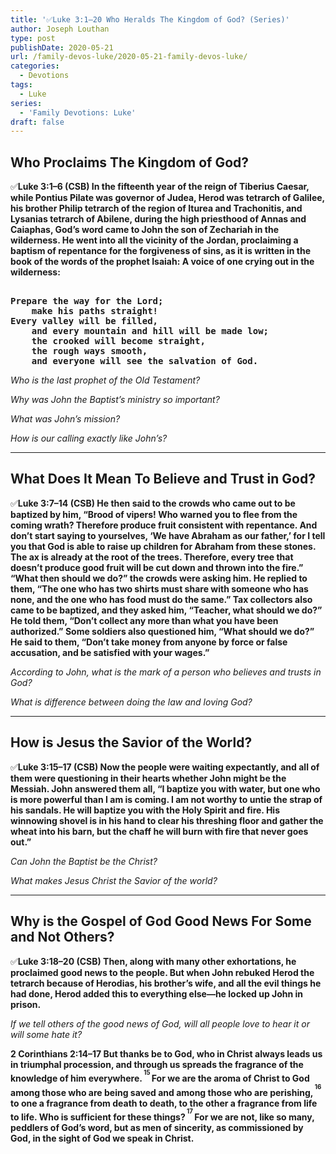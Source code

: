 ```yaml
---
title: '✅Luke 3:1–20 Who Heralds The Kingdom of God? (Series)'
author: Joseph Louthan
type: post
publishDate: 2020-05-21
url: /family-devos-luke/2020-05-21-family-devos-luke/
categories:
  - Devotions
tags:
  - Luke
series:
  - 'Family Devotions: Luke'
draft: false
---
```


## Who Proclaims The Kingdom of God?

✅**Luke 3:1–6 (CSB) In the fifteenth year of the reign of Tiberius Caesar, while Pontius Pilate was governor of Judea, Herod was tetrarch of Galilee, his brother Philip tetrarch of the region of Iturea and Trachonitis, and Lysanias tetrarch of Abilene,  during the high priesthood of Annas and Caiaphas, God’s word came to John the son of Zechariah in the wilderness.  He went into all the vicinity of the Jordan, proclaiming a baptism of repentance for the forgiveness of sins,  as it is written in the book of the words of the prophet Isaiah: A voice of one crying out in the wilderness:**

<pre><b>
Prepare the way for the Lord; 
	make his paths straight!  
Every valley will be filled, 
	and every mountain and hill will be made low; 
	the crooked will become straight, 
	the rough ways smooth,  
	and everyone will see the salvation of God.</b>
</pre>

*Who is the last prophet of the Old Testament?*

*Why was John the Baptist’s ministry so important?*

*What was John’s mission?*

*How is our calling exactly like John’s?*

------

## What Does It Mean To Believe and Trust in God?

✅**Luke 3:7–14 (CSB) He then said to the crowds who came out to be baptized by him, “Brood of vipers! Who warned you to flee from the coming wrath?  Therefore produce fruit consistent with repentance. And don’t start saying to yourselves, ‘We have Abraham as our father,’ for I tell you that God is able to raise up children for Abraham from these stones.  The ax is already at the root of the trees. Therefore, every tree that doesn’t produce good fruit will be cut down and thrown into the fire.”  “What then should we do?” the crowds were asking him.  He replied to them, “The one who has two shirts must share with someone who has none, and the one who has food must do the same.”  Tax collectors also came to be baptized, and they asked him, “Teacher, what should we do?”  He told them, “Don’t collect any more than what you have been authorized.”  Some soldiers also questioned him, “What should we do?” He said to them, “Don’t take money from anyone by force or false accusation, and be satisfied with your wages.”** 

*According to John, what is the mark of a person who believes and trusts in God?*

*What is difference between doing the law and loving God?*

------

## How is Jesus the Savior of the World?

✅**Luke 3:15–17 (CSB) Now the people were waiting expectantly, and all of them were questioning in their hearts whether John might be the Messiah.  John answered them all, “I baptize you with water, but one who is more powerful than I am is coming. I am not worthy to untie the strap of his sandals. He will baptize you with the Holy Spirit and fire.  His winnowing shovel is in his hand to clear his threshing floor and gather the wheat into his barn, but the chaff he will burn with fire that never goes out.”** 

*Can John the Baptist be the Christ?*

*What makes Jesus Christ the Savior of the world?*

------

## Why is the Gospel of God Good News For Some and Not Others?

✅**Luke 3:18–20 (CSB) Then, along with many other exhortations, he proclaimed good news to the people.  But when John rebuked Herod the tetrarch because of Herodias, his brother’s wife, and all the evil things he had done,  Herod added this to everything else—he locked up John in prison.** 

*If we tell others of the good news of God, will all people love to hear it or will some hate it?*

**2 Corinthians 2:14–17 But thanks be to God, who in Christ always leads us in triumphal procession, and through us spreads the fragrance of the knowledge of him everywhere.<sup><sup> 15 </sup></sup>For we are the aroma of Christ to God among those who are being saved and among those who are perishing,<sup><sup> 16 </sup></sup>to one a fragrance from death to death, to the other a fragrance from life to life. Who is sufficient for these things?<sup><sup> 17 </sup></sup>For we are not, like so many, peddlers of God’s word, but as men of sincerity, as commissioned by God, in the sight of God we speak in Christ.** 